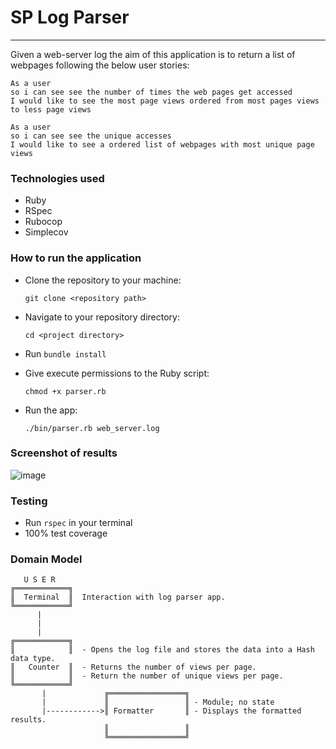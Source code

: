 # SP Log Parser
---
Given a web-server log the aim of this application is to return a list of webpages following the below user stories:
```
As a user
so i can see see the number of times the web pages get accessed
I would like to see the most page views ordered from most pages views to less page views
```

```
As a user
so i can see see the unique accesses
I would like to see a ordered list of webpages with most unique page views
```

### Technologies used

- Ruby
- RSpec
- Rubocop
- Simplecov

### How to run the application

- Clone the repository to your machine:

  `git clone <repository path>`

- Navigate to your repository directory:

  `cd <project directory>`

- Run `bundle install`

- Give execute permissions to the Ruby script:

  `chmod +x parser.rb`

- Run the app:

  `./bin/parser.rb web_server.log`

### Screenshot of results

![image](https://user-images.githubusercontent.com/24396579/52527883-18a41a80-2cc8-11e9-8a43-91bd22f8b61d.png)

###  Testing

- Run `rspec` in your terminal
- 100% test coverage

###  Domain Model

```
   U S E R
╔════════════╗              
║  Terminal  ║  Interaction with log parser app.        
╚════════════╝
      |
      |
      |                                   
╔════════════╗     
║            ║  - Opens the log file and stores the data into a Hash data type.
║   Counter  ║  - Returns the number of views per page.
║            ║  - Return the number of unique views per page.
╚════════════╝      
       |             ╔═════════════════╗
       |             ║                 ║ - Module; no state  
       |------------>║ Formatter       ║ - Displays the formatted results.
                     ║                 ║
                     ╚═════════════════╝
```
